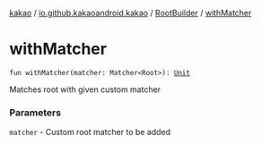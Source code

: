 [kakao](../../index.md) / [io.github.kakaoandroid.kakao](../index.md) / [RootBuilder](index.md) / [withMatcher](./with-matcher.md)

# withMatcher

`fun withMatcher(matcher: Matcher<Root>): `[`Unit`](https://kotlinlang.org/api/latest/jvm/stdlib/kotlin/-unit/index.html)

Matches root with given custom matcher

### Parameters

`matcher` - Custom root matcher to be added